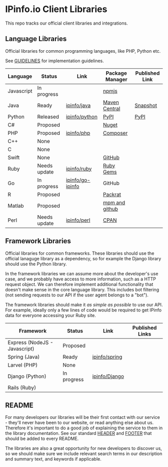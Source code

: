 # IPinfo.io Client Libraries

This repo tracks our official client libraries and integrations.

## Language Libraries

Official libraries for common programming languages, like PHP, Python etc.

See [GUIDELINES](GUIDELINES.md) for implementation guidelines.

| Language   | Status       | Link                                                    | Package Manager                                                                          | Published Link                                                                            |
| ---------- | ------------ | ------------------------------------------------------- | ---------------------------------------------------------------------------------------- | ----------------------------------------------------------------------------------------- |
| Javascript | In progress  |                                                         | [npmjs](https://npmjs.com)                                                               |                                                                                           |
| Java       | Ready        | [ipinfo/java](https://github.com/ipinfo/java)           | [Maven Central](https://search.maven.org/)                                               | [Snapshot](https://oss.sonatype.org/content/repositories/snapshots/io/ipinfo/ipinfo-api/) |
| Python     | Released     | [ipinfo/python](https://github.com/ipinfo/python)       | [PyPI](https://pypi.org/)                                                                | [PyPI](https://pypi.org/project/ipinfo-wrapper/)                                          |
| C#         | Proposed     |                                                         | [Nuget](https://www.nuget.org/)                                                          |                                                                                           |
| PHP        | Proposed     | [ipinfo/php](https://github.com/ipinfo/php)             | [Composer](https://packagist.org/)                                                       |                                                                                           |
| C++        | None         |                                                         |                                                                                          |                                                                                           |
| C          | None         |                                                         |                                                                                          |                                                                                           |
| Swift      | None         |                                                         | [GitHub](https://evgenii.com/blog/distributing-your-library-with-swift-package-manager/) |                                                                                           |
| Ruby       | Needs update | [ipinfo/ruby](https://github.com/ipinfo/ruby)           | [Ruby Gems](https://rubygems.org/)                                                       |                                                                                           |
| Go         | In progress  | [ipinfo/go-ipinfo](https://github.com/ipinfo/go-ipinfo) | GitHub                                                                                   |                                                                                           |
| R          | Proposed     |                                                         | [Packrat](https://rstudio.github.io/packrat/)                                            |                                                                                           |
| Matlab     | Proposed     |                                                         | [mpm and github](https://github.com/mobeets/mpm)                                         |                                                                                           |
| Perl       | Needs update | [ipinfo/perl](https://github.com/ipinfo/perl)           | [CPAN](https://pause.perl.org/pause/query)                                               |                                                                                           |


## Framework Libraries

Official libraries for common frameworks. These libraries should use the official lanaguge library as a dependency, so for example the Django library should use the Python library.

In the framework libraries we can assume more about the developer's use case, and we probably have access to more information, such as a HTTP request object. We can therefore implement additional functionality that 
doesn't make sense in the core language library. This includes bot filtering (not sending requests to our API if the user agent belongs to a "bot"). 

The framework libraries should make it *as simple as possible* to use our API. For example, ideally only a few lines of code would be required to get IPinfo data for everyone accessing your Ruby site.

| Framework                      | Status      | Link                                              | Published Links |
| ------------------------------ | ----------- | ------------------------------------------------- | --------------- |
| Express  (NodeJS - Javascript) | Proposed    |                                                   |                 |
| Spring  (Java)                 | Ready       | [ipinfo/spring](https://github.com/ipinfo/spring) |                 |
| Larvel (PHP)                   | None        |                                                   |                 |
| Django (Python)                | In progress | [ipinfo/Django](https://github.com/ipinfo/django) |                 |
| Rails (Ruby)                |   |  |                 |


## README

For many developers our libraries will be their first contact with our service - they'll never have been to our website, or read anything else about us. Therefore it's important to do a good job of explaining the service 
to them in the library documentation. See our standard [HEADER](README_HEADER.md) and [FOOTER](README_FOOTER.md) that should be added to every README.

The libraries are also a great opportunity for new developers to discover us, so we should make sure we include relevant search terms in our description and summary text, and keywords if applicable.

